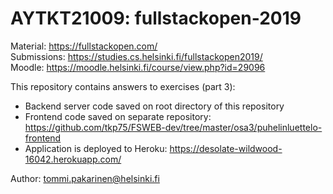 # AYTKT21009: fullstackopen-2019
Material: https://fullstackopen.com/  
Submissions: https://studies.cs.helsinki.fi/fullstackopen2019/  
Moodle: https://moodle.helsinki.fi/course/view.php?id=29096

This repository contains answers to exercises (part 3):
* Backend server code saved on root directory of this repository
* Frontend code saved on separate repository: https://github.com/tkp75/FSWEB-dev/tree/master/osa3/puhelinluettelo-frontend  
* Application is deployed to Heroku: https://desolate-wildwood-16042.herokuapp.com/

Author: tommi.pakarinen@helsinki.fi
